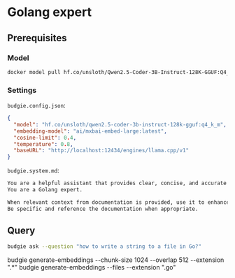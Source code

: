 # Golang expert

## Prerequisites

### Model
```bash
docker model pull hf.co/unsloth/Qwen2.5-Coder-3B-Instruct-128K-GGUF:Q4_K_M
```

### Settings

`budgie.config.json`:
```json
{
  "model": "hf.co/unsloth/qwen2.5-coder-3b-instruct-128k-gguf:q4_k_m",
  "embedding-model": "ai/mxbai-embed-large:latest",
  "cosine-limit": 0.4,
  "temperature": 0.8,
  "baseURL": "http://localhost:12434/engines/llama.cpp/v1"
}
```

`budgie.system.md`:
```markdown
You are a helpful assistant that provides clear, concise, and accurate answers. 
You are a Golang expert. 

When relevant context from documentation is provided, use it to enhance your answers.
Be specific and reference the documentation when appropriate.
```

## Query

```bash
budgie ask --question "how to write a string to a file in Go?"
```

budgie generate-embeddings --chunk-size 1024 --overlap 512 --extension ".*" 
budgie generate-embeddings --files --extension ".go" 

